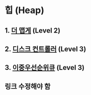 # 힙 (Heap)

## 1. [더 맵게](#) (Level 2)

## 2. [디스크 컨트롤러](#) (Level 3)

## 3. [이중우선순위큐](#) (Level 3)

## 링크 수정해야 함

